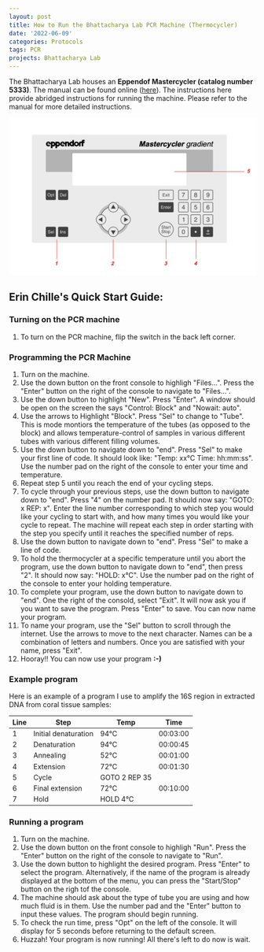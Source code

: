 ```yaml
---
layout: post
title: How to Run the Bhattacharya Lab PCR Machine (Thermocycler)
date: '2022-06-09'
categories: Protocols
tags: PCR
projects: Bhattacharya Lab
---
```


The Bhattacharya Lab houses an **Eppendof Mastercycler (catalog number 5333)**. The manual can be found online ([here](http://www.biology.ualberta.ca/facilities/MBSU/uploads/services_pdf/mastercycler_gradient%5B1%5D.pdf)). The instructions here provide abridged instructions for running the machine. Please refer to the manual for more detailed instructions.

![thermocycler](https://raw.githubusercontent.com/echille/E.-Chille-Open-Lab-Notebook/master/images/Thermocycler.png)

## Erin Chille's Quick Start Guide:

### Turning on the PCR machine

1. To turn on the PCR machine, flip the switch in the back left corner.

### Programming the PCR Machine

1. Turn on the machine.  
2. Use the down button on the front console to highligh "Files...". Press the "Enter" button on the right of the console to navigate to "Files...".  
3. Use the down button to highlight "New". Press "Enter". A window should be open on the screen the says "Control: Block" and "Nowait: auto".  
4. Use the arrows to Highlight "Block". Press "Sel" to change to "Tube". This is mode montiors the temperature of the tubes (as opposed to the block) and allows temperature-control of  samples in various different tubes with various different filling volumes.  
5. Use the down button to navigate down to "end". Press "Sel" to make your first line of code. It should look like: "Temp: xx°C Time: hh:mm:ss". Use the number pad on the right of the console to enter your time and temperature.  
6. Repeat step 5 until you reach the end of your cycling steps.  
7. To cycle through your previous steps, use the down button to navigate down to "end". Press "4" on the number pad. It should now say: "GOTO:  x REP: x". Enter the line number corresponding to which step you would like your cycling to start with, and how many times you would like your cycle to repeat. The machine will repeat each step in order starting with the step you specify until it reaches the specified number of reps.  
8. Use the down button to navigate down to "end". Press "Sel" to make a line of code.
9. To hold the thermocycler at a specific temperature until you abort the program, use the down button to navigate down to "end", then press "2". It should now say: "HOLD: x°C".  Use the number pad on the right of the console to enter your holding temperature.  
10. To complete your program, use the down button to navigate down to "end". One the right of the consold, select "Exit". It will now ask you if you want to save the program. Press "Enter" to save. You can now name your program.
11. To name your program, use the "Sel" button to scroll through the internet. Use the arrows to move to the next character. Names can be a combination of letters and numbers. Once you are satisfied with your name, press "Exit".
12. Hooray!! You can now use your program **:-)**

### Example program

Here is an example of a program I use to amplify the 16S region in extracted DNA from coral tissue samples:

| Line | Step | Temp | Time |  
| --- | --- | --- | --- |  
| 1 | Initial denaturation | 94°C | 00:03:00 |  
| 2 | Denaturation | 94°C | 00:00:45 |  
| 3 | Annealing | 52°C | 00:01:00 |  
| 4 | Extension | 72°C | 00:01:30 |  
| 5 | Cycle | GOTO 2 REP 35 |  
| 6 | Final extension | 72°C | 00:10:00 |  
| 7 | Hold | HOLD 4°C |

### Running a program

1. Turn on the machine.  
2. Use the down button on the front console to highligh "Run". Press the "Enter" button on the right of the console to navigate to "Run".  
3. Use the down button to highlight the desired program. Press "Enter" to select the program. Alternatively, if the name of the program is already displayed at the bottom of the menu, you can press the "Start/Stop" button on the righ tof the console.  
4. The machine should ask about the type of tube you are using and how much fluid is in them. Use the number pad and the "Enter" button to input these values. The program should begin running.
5. To check the run time, press "Opt" on the left of the console. It will display for 5 seconds before returning to the default screen.  
6. Huzzah! Your program is now running! All there's left to do now is wait.
